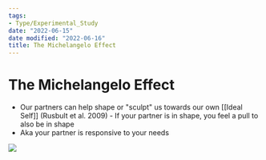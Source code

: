 ```yaml
---
tags:
- Type/Experimental_Study
date: "2022-06-15"
date modified: "2022-06-16"
title: The Michelangelo Effect
---
```


# The Michelangelo Effect
- Our partners can help shape or "sculpt" us towards our own [[Ideal Self]] (Rusbult et al. 2009) - If your partner is in shape, you feel a pull to also be in shape
- Aka your partner is responsive to your needs

![](https://i.imgur.com/goyjfJL.png)
